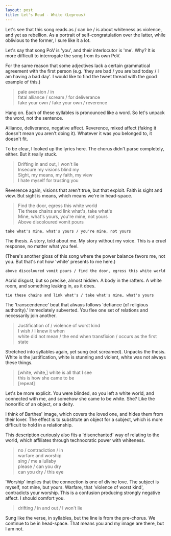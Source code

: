 ```yaml
---
layout: post
title: Let's Read - White (Leprous)
---
```


Let's see that this song reads as / can be / is about whiteness as violence, and yet as rebellion. As a portrait of self-congratulation over the latter, while oblivious to the former, I sure like it a lot.

Let's say that song PoV is 'you', and their interlocutor is 'me'. Why? It is more difficult to interrogate the song from its own PoV.

For the same reason that some adjectives lack a certain grammatical agreement with the first person (e.g. 'they are bad / you are bad today / I am having a bad day'. I would like to find the tweet thread with the good example of this.)


> pale aversion / in  
  fatal alliance / scream / for deliverance  
  fake your own / fake your own / reverence

Hang on. Each of these syllables is pronounced like a word. So let's unpack the word, not the sentence.

Alliance, deliverance, negative affect. Reverence, mixed affect (faking it doesn't mean you aren't doing it). Whatever it was you belonged to, it doesn't fit.

To be clear, I looked up the lyrics here. The chorus didn't parse completely, either. But it really stuck.


> Drifting in and out, I won't lie  
  Insecure my visions blind my  
  Sight, my means, my faith, my view  
  I hate myself for trusting you

Reverence again, visions that aren't true, but that exploit. Faith is sight and view. But sight is means, which means we're in head-space.


> Find the door, egress this white world  
  Tie these chains and link what's, take what's  
  Mine, what's yours, you're mine, not yours  
  Above discoloured vomit pours

```take what's mine, what's yours / you're mine, not yours```

The thesis. A story, told about me. My story without my voice. This is a cruel response, no matter what you feel.

(There's another gloss of this song where the power balance favors me, not you. But that's not how 'white' presents to me here.)

```above discoloured vomit pours / find the door, egress this white world```

Acrid disgust, but so precise, almost hidden. A body in the rafters. A white room, and something leaking in, as it does.

```tie these chains and link what's / take what's mine, what's yours```

The 'transcendence' beat that always follows 'defiance (of religious authority).' Immediately subverted. You flee one set of relations and necessarily join another.


> Justification of / violence of worst kind  
  I wish / I knew it when  
  white did not mean / the end when transfixion / occurs as the first state

Stretched into syllables again, yet sung (not screamed). Unpacks the thesis. White is the justification, white is stunning and violent, white was not always these things.


> [white, white,] white is all that I see  
  this is how she came to be  
  [repeat]

Let's be more explicit. You were blinded, so you left a white world, and connected with me, and somehow she came to be white. She? Like the honorific of an object, or a deity.

I think of Barthes' image, which covers the loved one, and hides them from their lover. The effect is to substitute an object for a subject, which is more difficult to hold in a relationship.

This description curiously also fits a 'disenchanted' way of relating to the world, which affiliates through technocratic power with whiteness.


> no / contradiction / in  
  warfare and worship  
  sing / me a lullaby  
  please / can you dry  
  can you dry / this eye

'Worship' implies that the connection is one of divine love. The subject is myself, not mine, but yours. Warfare, that 'violence of worst kind', contradicts your worship. This is a confusion producing strongly negative affect. I should comfort you.


> drifting / in and out / I won't lie

Sung like the verse, in syllables, but the line is from the pre-chorus. We continue to be in head-space. That means you and my image are there, but I am not.

